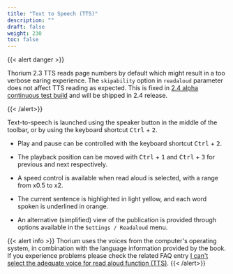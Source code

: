 ```yaml
---
title: "Text to Speech (TTS)"
description: ""
draft: false
weight: 230
toc: false
---
```


{{< alert danger >}}

Thorium 2.3 TTS reads page numbers by default which might result in a too verbose earing experience. The `skipability` option in `readaloud` parameter does not affect TTS reading as expected. This is fixed in [2.4 alpha continuous test build](https://github.com/edrlab/thorium-reader/releases) and will be shipped in 2.4 release. 

{{< /alert>}}

Text-to-speech is launched using the speaker button in the middle of the toolbar, 
or by using the keyboard shortcut <kbd>Ctrl</kbd> + <kbd>2</kbd>.

* Play and pause can be controlled with the keyboard shortcut 
<kbd>Ctrl</kbd> + <kbd>2</kbd>.

* The playback position can be moved with <kbd>Ctrl</kbd> + <kbd>1</kbd> 
and <kbd>Ctrl</kbd> + <kbd>3</kbd> for previous and next respectively.

* A speed control is available when read aloud 
is selected, with a range from x0.5 to x2.

* The current sentence is highlighted in light yellow, and each word spoken is 
underlined in orange.

* An alternative (simplified) view of the publication is provided through 
options available in the `Settings / Readaloud` menu.

{{< alert info >}}
Thorium uses the voices from the computer's operating system, in combination with the language information provided by the book. If you experience problems please check the related FAQ entry [I can't select the adequate voice for read aloud function (TTS)](/docs/400_ressources/430_faq#TTSvoices).
{{< /alert>}}
